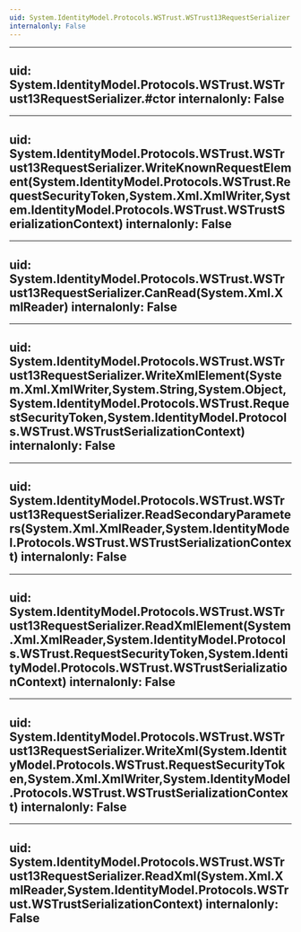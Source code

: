 ```yaml
---
uid: System.IdentityModel.Protocols.WSTrust.WSTrust13RequestSerializer
internalonly: False
---
```


---
uid: System.IdentityModel.Protocols.WSTrust.WSTrust13RequestSerializer.#ctor
internalonly: False
---

---
uid: System.IdentityModel.Protocols.WSTrust.WSTrust13RequestSerializer.WriteKnownRequestElement(System.IdentityModel.Protocols.WSTrust.RequestSecurityToken,System.Xml.XmlWriter,System.IdentityModel.Protocols.WSTrust.WSTrustSerializationContext)
internalonly: False
---

---
uid: System.IdentityModel.Protocols.WSTrust.WSTrust13RequestSerializer.CanRead(System.Xml.XmlReader)
internalonly: False
---

---
uid: System.IdentityModel.Protocols.WSTrust.WSTrust13RequestSerializer.WriteXmlElement(System.Xml.XmlWriter,System.String,System.Object,System.IdentityModel.Protocols.WSTrust.RequestSecurityToken,System.IdentityModel.Protocols.WSTrust.WSTrustSerializationContext)
internalonly: False
---

---
uid: System.IdentityModel.Protocols.WSTrust.WSTrust13RequestSerializer.ReadSecondaryParameters(System.Xml.XmlReader,System.IdentityModel.Protocols.WSTrust.WSTrustSerializationContext)
internalonly: False
---

---
uid: System.IdentityModel.Protocols.WSTrust.WSTrust13RequestSerializer.ReadXmlElement(System.Xml.XmlReader,System.IdentityModel.Protocols.WSTrust.RequestSecurityToken,System.IdentityModel.Protocols.WSTrust.WSTrustSerializationContext)
internalonly: False
---

---
uid: System.IdentityModel.Protocols.WSTrust.WSTrust13RequestSerializer.WriteXml(System.IdentityModel.Protocols.WSTrust.RequestSecurityToken,System.Xml.XmlWriter,System.IdentityModel.Protocols.WSTrust.WSTrustSerializationContext)
internalonly: False
---

---
uid: System.IdentityModel.Protocols.WSTrust.WSTrust13RequestSerializer.ReadXml(System.Xml.XmlReader,System.IdentityModel.Protocols.WSTrust.WSTrustSerializationContext)
internalonly: False
---
